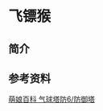 # 飞镖猴
## 简介
## 参考资料
[萌娘百科 气球塔防6/防御塔](https://zh.moegirl.org.cn/%E6%B0%94%E7%90%83%E5%A1%94%E9%98%B26/%E9%98%B2%E5%BE%A1%E5%A1%94)
